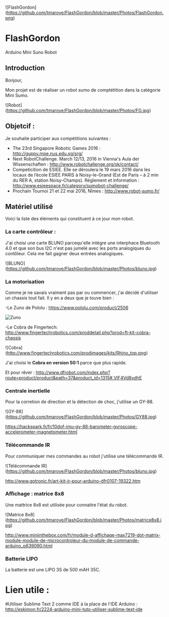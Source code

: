 ![FlashGordon] (https://github.com/tmaroye/FlashGordon/blob/master/Photos/FlashGordon.png)

# FlashGordon
Arduino Mini Suno Robot

## Introduction
Bonjour,

Mon projet est de réaliser un robot sumo de comptétition dans la catégorie Mini Sumo.

![Robot] (https://github.com/tmaroye/FlashGordon/blob/master/Photos/FG.jpg)

## Objetcif :
Je souhaite participer aux compétitions suivantes :<br/>
- The 23rd Singapore Robotic Games 2016 : <http://guppy.mpe.nus.edu.sg/srg/><br/>
- Next RobotChallenge. March 12/13, 2016 in Vienna's Aula der Wissenschaften : <http://www.robotchallenge.org/sk/contact/><br/>
- Competicition de ESIEE. Elle se déroulera le 19 mars 2016 dans les locaux de l’école ESIEE PARIS à Noisy-le-Grand (Est de Paris – à 2 min du RER A, station Noisy-Champs).
Réglement et information : <http://www.esieespace.fr/category/sumobot-challenge/><br/>
- Prochain Tournoi 21 et 22 mai 2016, Nîmes : <http://www.robot-sumo.fr/><br/>

## Matériel utilisé
Voici la liste des éléments qui constituent à ce jour mon robot.

### La carte contrôleur :
J'ai choisi une carte BLUNO parcequ'elle intègre une interphace Bluetooth 4.0 et que son bus I2C n'est pas jumelé avec les ports analogiques du contôleur. Cela me fait gagner deux entrées analogiques.

![BLUNO] (https://github.com/tmaroye/FlashGordon/blob/master/Photos/bluno.jpg)

### La motorisation
Comme je ne savais vraiment pas par ou commencer, j'ai décidé d'utiliser un chassis tout fait.
Il y en a deux que je touve bien :

-Le Zuno de Pololu : <https://www.pololu.com/product/2506>

![Zuno](https://mcuoneclipse.files.wordpress.com/2014/07/new-zumo-robot.png)

-Le Cobra de Fingertech: <http://www.fingertechrobotics.com/proddetail.php?prod=ft-kit-cobra-chassis>

![Cobra] (http://www.fingertechrobotics.com/prodimages/kits/Rhino_top.png)

J'ai choisi le **Cobra en version 50:1** parce que plus rapide.

Et pour rêver : <http://www.dfrobot.com/index.php?route=product/product&path=37&product_id=1315#.VlF4Vd8vdhE>


### Centrale inertielle
Pour la corretion de direction et la détection de choc, j'utilise un GY-88.

![GY-88] (https://github.com/tmaroye/FlashGordon/blob/master/Photos/GY88.jpg)

<https://hackspark.fr/fr/10dof-imu-gy-88-barometer-gyroscope-accelerometer-magnetometer.html>

### Télécommande IR
Pour communiquer mes commandes au robot j'utilise une télécommande IR.

![Télécommande IR] (https://github.com/tmaroye/FlashGordon/blob/master/Photos/bluno.jpg)

<http://www.gotronic.fr/art-kit-ir-pour-arduino-dfr0107-19322.htm>


### Affichage : matrice 8x8
Une mattrice 8x8 est utilisée pour connaitre l'état du robot.

![Matrice 8x8] (https://github.com/tmaroye/FlashGordon/blob/master/Photos/matrice8x8.jpg)

<http://www.miniinthebox.com/fr/module-d-affichage-max7219-dot-matrix-module-module-de-microcontroleur-du-module-de-commande-arduino_p639090.html>

### Batterie LIPO
La batterie est une LIPO 3S de 500 mAH 35C.



# Lien utile :

#Utiliser Sublime Text 2 comme IDE à la place de l'IDE Arduino : <http://eskimon.fr/2224-arduino-mini-tuto-utiliser-sublime-text-ide>



